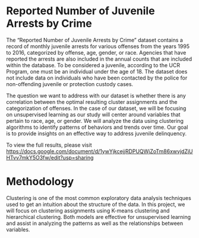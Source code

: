 # Reported Number of Juvenile Arrests by Crime

The “Reported Number of Juvenile Arrests by Crime” dataset contains a record of monthly juvenile arrests for various offenses from the years 1995 to 2016, categorized by offense, age, gender, or race. Agencies that have reported the arrests are also included in the annual counts that are included within the database. To be considered a juvenile, according to the UCR Program, one must be an individual under the age of 18. The dataset does not include data on individuals who have been contacted by the police for non-offending juvenile or protection custody cases.

The question we want to address with our dataset is whether there is any correlation between the optimal resulting cluster assignments and the categorization of offenses. In the case of our dataset, we will be focusing on unsupervised learning as our study will center around variables that pertain to race, age, or gender. We will analyze the data using clustering algorithms to identify patterns of behaviors and trends over time. Our goal is to provide insights on an effective way to address juvenile delinquency.

To view the full results, please visit https://docs.google.com/document/d/1ywYjkcejjRDPUQWjZoTm86xwvjdZjUHTvv7mkY5O3fw/edit?usp=sharing

# Methodology
Clustering is one of the most common exploratory data analysis techniques used to get an intuition about the structure of the data. In this project, we will focus on clustering assignments using K-means clustering and hierarchical clustering. Both models are effective for unsupervised learning and assist in analyzing the patterns as well as the relationships between variables.
